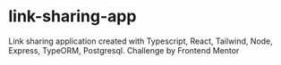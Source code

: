 # link-sharing-app
Link sharing application created with Typescript, React, Tailwind, Node, Express, TypeORM, Postgresql. Challenge by Frontend Mentor
